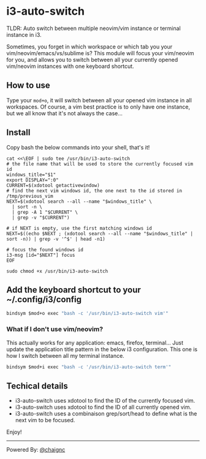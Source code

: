 # i3-auto-switch

TLDR: Auto switch between multiple neovim/vim instance or terminal instance in i3.

Sometimes, you forget in which workspace or which tab you your vim/neovim/emacs/vs/sublime is? 
This module will focus your vim/neovim for you, and allows you to switch between all your currently opened vim/neovim instances with one keyboard shortcut.

## How to use

Type your `mod+o`, it will switch between all your opened vim instance in all workspaces.
Of course, a vim best practice is to only have one instance, but we all know that it's not always the case...

## Install

Copy bash the below commands into your shell, that's it!

```shell
cat <<\EOF | sudo tee /usr/bin/i3-auto-switch
# the file name that will be used to store the currently focused vim id
windows_title="$1"
export DISPLAY=":0"
CURRENT=$(xdotool getactivewindow)
# find the next vim windows id, the one next to the id stored in /tmp/previous_vim
NEXT=$(xdotool search --all --name "$windows_title" \
  | sort -n \
  | grep -A 1 "$CURRENT" \
  | grep -v "$CURRENT")

# if NEXT is empty, use the first matching windows id
NEXT=$((echo $NEXT ; (xdotool search --all --name "$windows_title" | sort -n)) | grep -v '^$' | head -n1)

# focus the found windows id
i3-msg [id="$NEXT"] focus
EOF

sudo chmod +x /usr/bin/i3-auto-switch
```

## Add the keyboard shortcut to your ~/.config/i3/config

```i3
bindsym $mod+o exec "bash -c '/usr/bin/i3-auto-switch vim'"
```
### What if I don't use vim/neovim?

This actually works for any application: emacs, firefox, terminal...
Just update the application title pattern in the below i3 configuration.
This one is how I switch between all my terminal instance.
```i3
bindsym $mod+i exec "bash -c '/usr/bin/i3-auto-switch term'"
```

## Techical details

- i3-auto-switch uses xdotool to find the ID of the currently focused vim.
- i3-auto-switch uses xdotool to find the ID of all currently opened vim.
- i3-auto-switch uses a combinaison grep/sort/head to define what is the next vim to be focused.

Enjoy!

---

Powered By: [@chaignc](https://twitter.com/chaignc)
